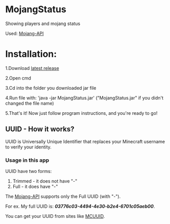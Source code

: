 # MojangStatus
 Showing players and mojang status
 
 Used: [Mojang-API](https://github.com/KevinPriv/MojangAPI)
 
 # Installation:
 
1.Download [latest release](https://github.com/AndusDEV/MojangStatus/releases)
 
2.Open cmd
 
3.Cd into the folder you downloaded jar file
 
4.Run file with: 'java -jar MojangStatus.jar' ("MojangStatus.jar" if you didn't changed the file name)
 
5.That's it! Now just follow program instructions, and you're ready to go!


## UUID - How it works?
UUID is Universally Unique Identifier that replaces your Minecraft username to verify your identity.

### Usage in this app
UUID have two forms:
 1. Trimmed - it does not have "-"
 2. Full - it does have "-"

The [Mojang-API](https://github.com/KevinPriv/MojangAPI) supports only the Full UUID (with "-").

For ex. My full UUID is: **_03776c03-4494-4e30-b2e4-6701c05aeb00_**.

You can get your UUID from sites like [MCUUID](https://mcuuid.net/).
